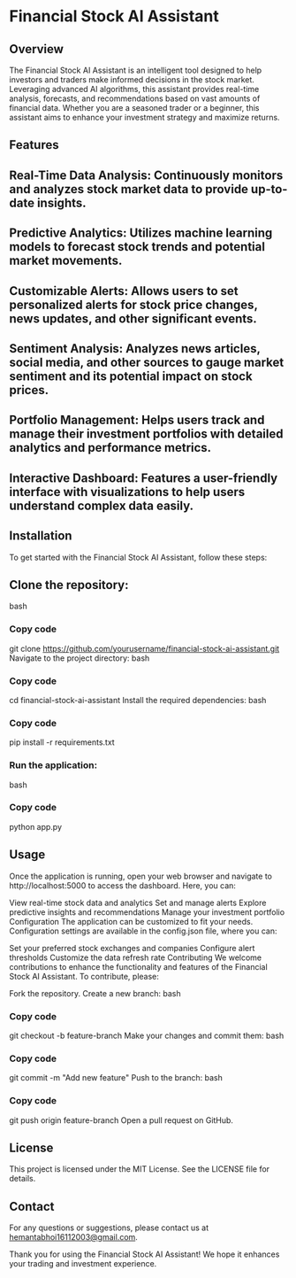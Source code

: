 # Financial Stock AI Assistant
## Overview
The Financial Stock AI Assistant is an intelligent tool designed to help investors and traders make informed decisions in the stock market. Leveraging advanced AI algorithms, this assistant provides real-time analysis, forecasts, and recommendations based on vast amounts of financial data. Whether you are a seasoned trader or a beginner, this assistant aims to enhance your investment strategy and maximize returns.

## Features
## Real-Time Data Analysis: Continuously monitors and analyzes stock market data to provide up-to-date insights.
## Predictive Analytics: Utilizes machine learning models to forecast stock trends and potential market movements.
## Customizable Alerts: Allows users to set personalized alerts for stock price changes, news updates, and other significant events.
## Sentiment Analysis: Analyzes news articles, social media, and other sources to gauge market sentiment and its potential impact on stock prices.
## Portfolio Management: Helps users track and manage their investment portfolios with detailed analytics and performance metrics.
## Interactive Dashboard: Features a user-friendly interface with visualizations to help users understand complex data easily.
## Installation
To get started with the Financial Stock AI Assistant, follow these steps:

## Clone the repository:
bash
### Copy code
git clone https://github.com/yourusername/financial-stock-ai-assistant.git
Navigate to the project directory:
bash
### Copy code
cd financial-stock-ai-assistant
Install the required dependencies:
bash
### Copy code
pip install -r requirements.txt
### Run the application:
bash
### Copy code
python app.py
## Usage
Once the application is running, open your web browser and navigate to http://localhost:5000 to access the dashboard. Here, you can:

View real-time stock data and analytics
Set and manage alerts
Explore predictive insights and recommendations
Manage your investment portfolio
Configuration
The application can be customized to fit your needs. Configuration settings are available in the config.json file, where you can:

Set your preferred stock exchanges and companies
Configure alert thresholds
Customize the data refresh rate
Contributing
We welcome contributions to enhance the functionality and features of the Financial Stock AI Assistant. To contribute, please:

Fork the repository.
Create a new branch:
bash
### Copy code
git checkout -b feature-branch
Make your changes and commit them:
bash
### Copy code
git commit -m "Add new feature"
Push to the branch:
bash
### Copy code
git push origin feature-branch
Open a pull request on GitHub.
## License
This project is licensed under the MIT License. See the LICENSE file for details.

## Contact
For any questions or suggestions, please contact us at hemantabhoi16112003@gmail.com.

Thank you for using the Financial Stock AI Assistant! We hope it enhances your trading and investment experience.
